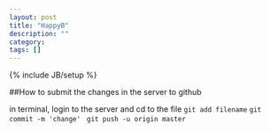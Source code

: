 ```yaml
---
layout: post
title: "HappyB"
description: ""
category: 
tags: []
---
```

{% include JB/setup %}


##How to submit the changes in the server to github

in terminal, login to the server and cd to the file
`git add filename`
`git commit -m 'change' `
`git push -u origin master`
